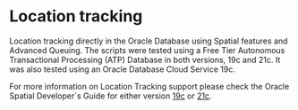 # Location tracking

Location tracking directly in the Oracle Database using Spatial features and Advanced Queuing.
The scripts were tested using a Free Tier Autonomous Transactional Processing (ATP) Database in both versions, 19c and 21c. It was also tested using an Oracle Database Cloud Service 19c.

For more information on Location Tracking support please check the Oracle Spatial Developer´s Guide for either version [19c](https://docs.oracle.com/en/database/oracle/oracle-database/19/spatl/location-tracking-server-concepts.html) or [21c](https://docs.oracle.com/en/database/oracle/oracle-database/21/spatl/location-tracking-server-concepts.html).
